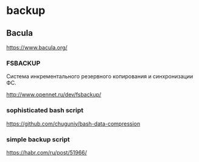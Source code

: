 backup
======
## Bacula
https://www.bacula.org/


### FSBACKUP
Cистема инкрементального резервного копирования и синхронизации ФС.

<http://www.opennet.ru/dev/fsbackup/>


### sophisticated bash script
https://github.com/chuguniy/bash-data-compression

### simple backup script
https://habr.com/ru/post/51966/